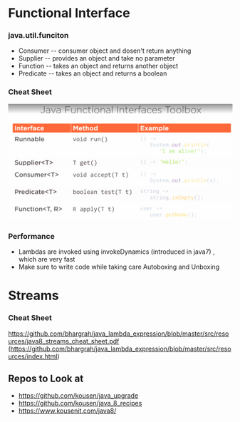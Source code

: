 # Functional Interface 

### java.util.funciton
* Consumer -- consumer object and dosen't return anything 
* Supplier -- provides an object and take no parameter 
* Function -- takes an object and returns another object
* Predicate -- takes an object and returns a boolean 

### Cheat Sheet
![](https://github.com/bhargrah/java_lambda_expression/blob/master/src/resources/CheatSheet.png)

### Performance 
* Lambdas are invoked using invokeDynamics (introduced in java7) , which are very fast 
* Make sure to write code while taking care Autoboxing and Unboxing


# Streams
### Cheat Sheet
https://github.com/bhargrah/java_lambda_expression/blob/master/src/resources/java8_streams_cheat_sheet.pdf
(https://github.com/bhargrah/java_lambda_expression/blob/master/src/resources/index.html)

## Repos to Look at 
- https://github.com/kousen/java_upgrade
- https://github.com/kousen/java_8_recipes
- https://www.kousenit.com/java8/
